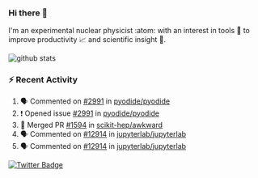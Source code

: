 ### Hi there 👋 

I'm an experimental nuclear physicist :atom: with an interest in tools :wrench: to improve productivity :chart_with_upwards_trend: and scientific insight :telescope:.

![github stats](https://github-readme-stats.vercel.app/api?username=agoose77&show_icons=true&hide_rank=true&hide_title=true&bg_color=30,e76445,904e95&text_color=efe3ec&icon_color=efe3ec)
<!--
**agoose77/agoose77** is a ✨ _special_ ✨ repository because its `README.md` (this file) appears on your GitHub profile.

Here are some ideas to get you started:

- 🔭 I’m currently working on ...
- 🌱 I’m currently learning ...
- 👯 I’m looking to collaborate on ...
- 🤔 I’m looking for help with ...
- 💬 Ask me about ...
- 📫 How to reach me: ...
- 😄 Pronouns: ...
- ⚡ Fun fact: ...
-->

### :zap: Recent Activity
<!--START_SECTION:activity-->
1. 🗣 Commented on [#2991](https://github.com/pyodide/pyodide/issues/2991) in [pyodide/pyodide](https://github.com/pyodide/pyodide)
2. ❗️ Opened issue [#2991](https://github.com/pyodide/pyodide/issues/2991) in [pyodide/pyodide](https://github.com/pyodide/pyodide)
3. 🎉 Merged PR [#1594](https://github.com/scikit-hep/awkward/pull/1594) in [scikit-hep/awkward](https://github.com/scikit-hep/awkward)
4. 🗣 Commented on [#12914](https://github.com/jupyterlab/jupyterlab/issues/12914) in [jupyterlab/jupyterlab](https://github.com/jupyterlab/jupyterlab)
5. 🗣 Commented on [#12914](https://github.com/jupyterlab/jupyterlab/issues/12914) in [jupyterlab/jupyterlab](https://github.com/jupyterlab/jupyterlab)
<!--END_SECTION:activity-->


[![Twitter Badge](https://img.shields.io/twitter/follow/agoose77?style=flat-square&logo=Twitter&logoColor=white&color=cornflowerblue)](https://twitter.com/agoose77)
